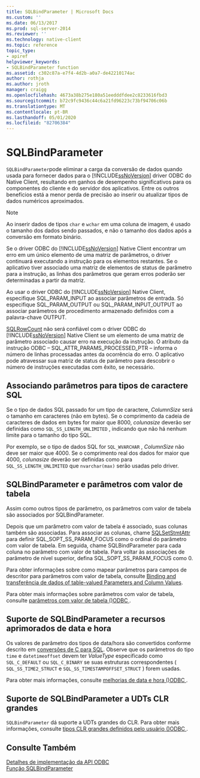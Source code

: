 ```yaml
---
title: SQLBindParameter | Microsoft Docs
ms.custom: ''
ms.date: 06/13/2017
ms.prod: sql-server-2014
ms.reviewer: ''
ms.technology: native-client
ms.topic: reference
topic_type:
- apiref
helpviewer_keywords:
- SQLBindParameter function
ms.assetid: c302c87a-e7f4-4d2b-a0a7-de42210174ac
author: rothja
ms.author: jroth
manager: craigg
ms.openlocfilehash: 4673a38b275e180a51eedddfdee2c8233616fbd3
ms.sourcegitcommit: b72c9fc9436c44c6a21fd96223c73bf94706c06b
ms.translationtype: MT
ms.contentlocale: pt-BR
ms.lasthandoff: 05/01/2020
ms.locfileid: "82706384"
---
```

# <a name="sqlbindparameter"></a>SQLBindParameter
  `SQLBindParameter`pode eliminar a carga da conversão de dados quando usada para fornecer dados para o [!INCLUDE[ssNoVersion](../../includes/ssnoversion-md.md)] driver ODBC do Native Client, resultando em ganhos de desempenho significativos para os componentes do cliente e do servidor dos aplicativos. Entre os outros benefícios está a menor perda de precisão ao inserir ou atualizar tipos de dados numéricos aproximados.  
  
> [!NOTE]  
>  Ao inserir dados de tipos `char` e `wchar` em uma coluna de imagem, é usado o tamanho dos dados sendo passados, e não o tamanho dos dados após a conversão em formato binário.  
  
 Se o driver ODBC do [!INCLUDE[ssNoVersion](../../includes/ssnoversion-md.md)] Native Client encontrar um erro em um único elemento de uma matriz de parâmetros, o driver continuará executando a instrução para os elementos restantes. Se o aplicativo tiver associado uma matriz de elementos de status de parâmetro para a instrução, as linhas dos parâmetros que geram erros poderão ser determinadas a partir da matriz.  
  
 Ao usar o driver ODBC do [!INCLUDE[ssNoVersion](../../includes/ssnoversion-md.md)] Native Client, especifique SQL_PARAM_INPUT ao associar parâmetros de entrada. Só especifique SQL_PARAM_OUTPUT ou SQL_PARAM_INPUT_OUTPUT ao associar parâmetros de procedimento armazenado definidos com a palavra-chave OUTPUT.  
  
 [SQLRowCount](sqlrowcount.md) não será confiável com o driver ODBC do [!INCLUDE[ssNoVersion](../../includes/ssnoversion-md.md)] Native Client se um elemento de uma matriz de parâmetro associado causar erro na execução da instrução. O atributo da instrução ODBC – SQL_ATTR_PARAMS_PROCESSED_PTR – informa o número de linhas processadas antes da ocorrência do erro. O aplicativo pode atravessar sua matriz de status de parâmetro para descobrir o número de instruções executadas com êxito, se necessário.  
  
## <a name="binding-parameters-for-sql-character-types"></a>Associando parâmetros para tipos de caractere SQL  
 Se o tipo de dados SQL passado for um tipo de caractere, *ColumnSize* será o tamanho em caracteres (não em bytes). Se o comprimento da cadeia de caracteres de dados em bytes for maior que 8000, *colunasize* deverão ser definidas como `SQL_SS_LENGTH_UNLIMITED` , indicando que não há nenhum limite para o tamanho do tipo SQL.  
  
 Por exemplo, se o tipo de dados SQL for `SQL_WVARCHAR` , *ColumnSize* não deve ser maior que 4000. Se o comprimento real dos dados for maior que 4000, *colunasize* deverão ser definidas como para `SQL_SS_LENGTH_UNLIMITED` que `nvarchar(max)` serão usadas pelo driver.  
  
## <a name="sqlbindparameter-and-table-valued-parameters"></a>SQLBindParameter e parâmetros com valor de tabela  
 Assim como outros tipos de parâmetro, os parâmetros com valor de tabela são associados por SQLBindParameter.  
  
 Depois que um parâmetro com valor de tabela é associado, suas colunas também são associadas. Para associar as colunas, chame [SQLSetStmtAttr](sqlsetstmtattr.md) para definir SQL_SOPT_SS_PARAM_FOCUS como o ordinal do parâmetro com valor de tabela. Em seguida, chame SQLBindParameter para cada coluna no parâmetro com valor de tabela. Para voltar às associações de parâmetro de nível superior, defina SQL_SOPT_SS_PARAM_FOCUS como 0.  
  
 Para obter informações sobre como mapear parâmetros para campos de descritor para parâmetros com valor de tabela, consulte [Binding and transferência de dados of table-valued Parameters and Column Values](../native-client-odbc-table-valued-parameters/binding-and-data-transfer-of-table-valued-parameters-and-column-values.md).  
  
 Para obter mais informações sobre parâmetros com valor de tabela, consulte [parâmetros com valor de tabela &#40;&#41;ODBC ](../native-client-odbc-table-valued-parameters/table-valued-parameters-odbc.md).  
  
## <a name="sqlbindparameter-support-for-enhanced-date-and-time-features"></a>Suporte de SQLBindParameter a recursos aprimorados de data e hora  
 Os valores de parâmetro dos tipos de data/hora são convertidos conforme descrito em [conversões de C para SQL](../native-client-odbc-date-time/datetime-data-type-conversions-from-c-to-sql.md). Observe que os parâmetros do tipo `time` e `datetimeoffset` devem ter *ValueType* especificado como `SQL_C_DEFAULT` ou `SQL_C_BINARY` se suas estruturas correspondentes ( `SQL_SS_TIME2_STRUCT` e `SQL_SS_TIMESTAMPOFFSET_STRUCT` ) forem usadas.  
  
 Para obter mais informações, consulte [melhorias de data e hora &#40;&#41;ODBC ](../native-client-odbc-date-time/date-and-time-improvements-odbc.md).  
  
## <a name="sqlbindparameter-support-for-large-clr-udts"></a>Suporte de SQLBindParameter a UDTs CLR grandes  
 `SQLBindParameter` dá suporte a UDTs grandes do CLR. Para obter mais informações, consulte [tipos CLR grandes definidos pelo usuário &#40;&#41;ODBC ](../native-client/odbc/large-clr-user-defined-types-odbc.md).  
  
## <a name="see-also"></a>Consulte Também  
 [Detalhes de implementação da API ODBC](odbc-api-implementation-details.md)   
 [Função SQLBindParameter](https://go.microsoft.com/fwlink/?LinkId=59328)  
  
  
